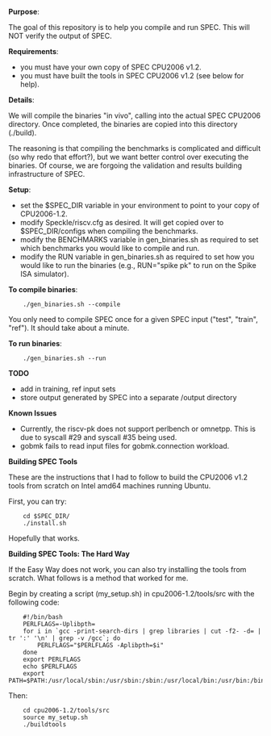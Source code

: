 **Purpose**:

   The goal of this repository is to help you compile and run SPEC. This will
   NOT verify the output of SPEC.

**Requirements**:

   - you must have your own copy of SPEC CPU2006 v1.2. 
   - you must have built the tools in SPEC CPU2006 v1.2 (see below for help). 


**Details**:

   We will compile the binaries "in vivo", calling into the actual SPEC CPU2006
   directory. Once completed, the binaries are copied into this directory (./build). 
   
   The reasoning is that compiling the benchmarks is complicated and difficult (so
   why redo that effort?), but we want better control over executing the binaries.  Of
   course, we are forgoing the validation and results building infrastructure of
   SPEC. 


**Setup**:

   - set the $SPEC_DIR variable in your environment to point to your copy of CPU2006-1.2.
   - modify Speckle/riscv.cfg as desired. It will get copied over to
     $SPEC_DIR/configs when compiling the benchmarks. 
   - modify the BENCHMARKS variable in gen_binaries.sh as required to set which
     benchmarks you would like to compile and run.
   - modify the RUN variable in gen_binaries.sh as required to set how you
     would like to run the binaries (e.g., RUN="spike pk" to run on the Spike
     ISA simulator).


**To compile binaries**:

        ./gen_binaries.sh --compile

   You only need to compile SPEC once for a given SPEC input ("test", "train",
   "ref"). It should take about a minute. 


**To run binaries**:

        ./gen_binaries.sh --run


**TODO**
   
   - add in training, ref input sets
   - store output generated by SPEC into a separate /output directory


**Known Issues**

   - Currently, the riscv-pk does not support perlbench or omnetpp. This is due
     to syscall #29 and syscall #35 being used.
   - gobmk fails to read input files for gobmk.connection workload. 


**Building SPEC Tools**

   These are the instructions that I had to follow to build the CPU2006 v1.2
   tools from scratch on Intel amd64 machines running Ubuntu.

   First, you can try:

        cd $SPEC_DIR/
        ./install.sh

   Hopefully that works. 
   
**Building SPEC Tools: The Hard Way**

   If the Easy Way does not work, you can also try installing the tools from
   scratch.  What follows is a method that worked for me.
   
   Begin by creating a script (my_setup.sh) in cpu2006-1.2/tools/src with the
   following code:

        #!/bin/bash
        PERLFLAGS=-Uplibpth=
        for i in `gcc -print-search-dirs | grep libraries | cut -f2- -d= | tr ':' '\n' | grep -v /gcc`; do
            PERLFLAGS="$PERLFLAGS -Aplibpth=$i"
        done
        export PERLFLAGS
        echo $PERLFLAGS
        export PATH=$PATH:/usr/local/sbin:/usr/sbin:/sbin:/usr/local/bin:/usr/bin:/bin

   Then:

        cd cpu2006-1.2/tools/src
        source my_setup.sh
        ./buildtools


